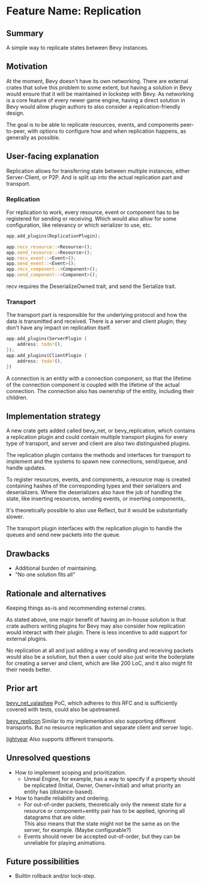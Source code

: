 # Feature Name: Replication

## Summary

A simple way to replicate states between Bevy instances.

## Motivation

At the moment, Bevy doesn't have its own networking. There are external crates that solve this problem to some extent, but having a solution in Bevy would ensure that it will be maintained in lockstep with Bevy. As networking is a core feature of every newer game engine, having a direct solution in Bevy would allow plugin authors to also consider a replication-friendly design.

The goal is to be able to replicate resources, events, and components peer-to-peer, with options to configure how and when replication happens, as generally as possible.

## User-facing explanation

Replication allows for transferring state between multiple instances, either Server-Client, or P2P. And is split up into the actual replication part and transport.

### Replication

For replication to work, every resource, event or component has to be registered for sending or receiving. Which would also allow for some configuration, like relevancy or which serializer to use, etc.
```rs
app.add_plugins(ReplicationPlugin);

app.recv_resource::<Resource>();
app.send_resource::<Resource>();
app.recv_event::<Event>();
app.send_event::<Event>();
app.recv_component::<Component>();
app.send_component::<Component>();
```
recv requires the DeserializeOwned trait, and send the Serialize trait.

### Transport

The transport part is responsible for the underlying protocol and how the data is transmitted and received.
There is a server and client plugin; they don't have any impact on replication itself.
```rs
app.add_plugins(ServerPlugin {
    address: todo!(),
});
app.add_plugins(ClientPlugin {
    address: todo!(),
})
```

A connection is an entity with a connection component, so that the lifetime of the connection component is coupled with the lifetime of the actual connection. The connection also has ownership of the entity, including their children.

## Implementation strategy

A new crate gets added called bevy_net, or bevy_replication, which contains a replication plugin and could contain multiple transport plugins for every type of transport, and server and client are also two distinguished plugins.

The replication plugin contains the methods and interfaces for transport to implement and the systems to spawn new connections, send/queue, and handle updates.

To register resources, events, and components, a resource map is created containing hashes of the corresponding types and their serializers and deserializers. Where the deserializers also have the job of handling the state, like inserting resources, sending events, or inserting components,.

It's theoretically possible to also use Reflect, but it would be substantially slower.

The transport plugin interfaces with the replication plugin to handle the queues and send new packets into the queue.

## Drawbacks

- Additional burden of maintaining.
- "No one solution fits all"

## Rationale and alternatives

Keeping things as-is and recommending external crates.

As stated above, one major benefit of having an in-house solution is that crate authors writing plugins for Bevy may also consider how replication would interact with their plugin. There is less incentive to add support for external plugins.

No replication at all and just adding a way of sending and receiving packets would also be a solution, but then a user could also just write the boilerplate for creating a server and client, which are like 200 LoC, and it also might fit their needs better.

## Prior art

[bevy_net_valaphee](https://github.com/valaphee/bevy_net)
PoC, which adheres to this RFC and is sufficiently covered with tests, could also be upstreamed.

[bevy_replicon](https://github.com/projectharmonia/bevy_replicon)
Similar to my implementation also supporting different transports. But no resource replication and separate client and server logic.

[lightyear](https://github.com/cBournhonesque/lightyear)
Also supports different transports.

## Unresolved questions

- How to implement scoping and prioritization.
  - Unreal Engine, for example, has a way to specify if a property should be replicated (Initial, Owner, Owner+Initial) and what priority an entity has (distance-based).
- How to handle reliability and ordering.
  - For out-of-order packets, theoretically only the newest state for a resource or component+entity pair has to be applied, ignoring all datagrams that are older.<br>
    This also means that the state might not be the same as on the server, for example. (Maybe configurable?)
  - Events should never be accepted out-of-order, but they can be unreliable for playing animations.

## Future possibilities

- Builtin rollback and/or lock-step.
